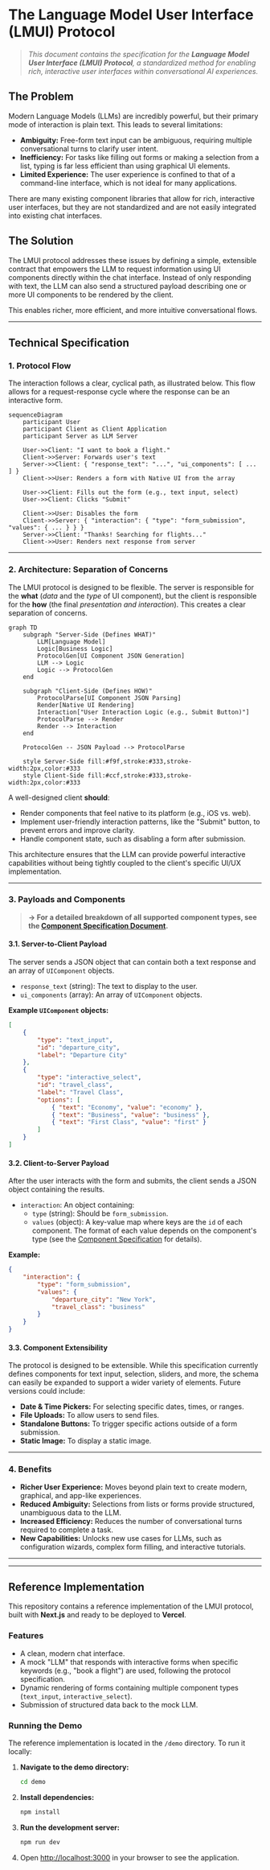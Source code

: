 # The Language Model User Interface (LMUI) Protocol

> _This document contains the specification for the **Language Model User Interface (LMUI) Protocol**, a standardized method for enabling rich, interactive user interfaces within conversational AI experiences._

## The Problem

Modern Language Models (LLMs) are incredibly powerful, but their primary mode of interaction is plain text. This leads to several limitations:

-   **Ambiguity:** Free-form text input can be ambiguous, requiring multiple conversational turns to clarify user intent.
-   **Inefficiency:** For tasks like filling out forms or making a selection from a list, typing is far less efficient than using graphical UI elements.
-   **Limited Experience:** The user experience is confined to that of a command-line interface, which is not ideal for many applications.

There are many existing component libraries that allow for rich, interactive user interfaces, but they are not standardized and are not easily integrated into existing chat interfaces.

## The Solution

The LMUI protocol addresses these issues by defining a simple, extensible contract that empowers the LLM to request information using UI components directly within the chat interface. Instead of only responding with text, the LLM can also send a structured payload describing one or more UI components to be rendered by the client.

This enables richer, more efficient, and more intuitive conversational flows.

---

## Technical Specification

### 1. Protocol Flow

The interaction follows a clear, cyclical path, as illustrated below. This flow allows for a request-response cycle where the response can be an interactive form.

```mermaid
sequenceDiagram
    participant User
    participant Client as Client Application
    participant Server as LLM Server

    User->>Client: "I want to book a flight."
    Client->>Server: Forwards user's text
    Server->>Client: { "response_text": "...", "ui_components": [ ... ] }
    Client->>User: Renders a form with Native UI from the array

    User->>Client: Fills out the form (e.g., text input, select)
    User->>Client: Clicks "Submit"

    Client->>User: Disables the form
    Client->>Server: { "interaction": { "type": "form_submission", "values": { ... } } }
    Server->>Client: "Thanks! Searching for flights..."
    Client->>User: Renders next response from server
```

---

### 2. Architecture: Separation of Concerns

The LMUI protocol is designed to be flexible. The server is responsible for the **what** (_data_ and the _type_ of UI component), but the client is responsible for the **how** (the final _presentation and interaction_). This creates a clear separation of concerns.

```mermaid
graph TD
    subgraph "Server-Side (Defines WHAT)"
        LLM[Language Model]
        Logic[Business Logic]
        ProtocolGen[UI Component JSON Generation]
        LLM --> Logic
        Logic --> ProtocolGen
    end

    subgraph "Client-Side (Defines HOW)"
        ProtocolParse[UI Component JSON Parsing]
        Render[Native UI Rendering]
        Interaction["User Interaction Logic (e.g., Submit Button)"]
        ProtocolParse --> Render
        Render --> Interaction
    end

    ProtocolGen -- JSON Payload --> ProtocolParse

    style Server-Side fill:#f9f,stroke:#333,stroke-width:2px,color:#333
    style Client-Side fill:#ccf,stroke:#333,stroke-width:2px,color:#333
```

A well-designed client **should**:

-   Render components that feel native to its platform (e.g., iOS vs. web).
-   Implement user-friendly interaction patterns, like the "Submit" button, to prevent errors and improve clarity.
-   Handle component state, such as disabling a form after submission.

This architecture ensures that the LLM can provide powerful interactive capabilities without being tightly coupled to the client's specific UI/UX implementation.

---

### 3. Payloads and Components

> **&#8594; For a detailed breakdown of all supported component types, see the [Component Specification Document](COMPONENTS.md).**

#### 3.1. Server-to-Client Payload

The server sends a JSON object that can contain both a text response and an array of `UIComponent` objects.

-   `response_text` (string): The text to display to the user.
-   `ui_components` (array): An array of `UIComponent` objects.

**Example `UIComponent` objects:**

```json
[
	{
		"type": "text_input",
		"id": "departure_city",
		"label": "Departure City"
	},
	{
		"type": "interactive_select",
		"id": "travel_class",
		"label": "Travel Class",
		"options": [
			{ "text": "Economy", "value": "economy" },
			{ "text": "Business", "value": "business" },
			{ "text": "First Class", "value": "first" }
		]
	}
]
```

#### 3.2. Client-to-Server Payload

After the user interacts with the form and submits, the client sends a JSON object containing the results.

-   `interaction`: An object containing:
    -   `type` (string): Should be `form_submission`.
    -   `values` (object): A key-value map where keys are the `id` of each component. The format of each value depends on the component's type (see the [Component Specification](COMPONENTS.md) for details).

**Example:**

```json
{
	"interaction": {
		"type": "form_submission",
		"values": {
			"departure_city": "New York",
			"travel_class": "business"
		}
	}
}
```

#### 3.3. Component Extensibility

The protocol is designed to be extensible. While this specification currently defines components for text input, selection, sliders, and more, the schema can easily be expanded to support a wider variety of elements. Future versions could include:

-   **Date & Time Pickers:** For selecting specific dates, times, or ranges.
-   **File Uploads:** To allow users to send files.
-   **Standalone Buttons:** To trigger specific actions outside of a form submission.
-   **Static Image:** To display a static image.

---

### 4. Benefits

-   **Richer User Experience:** Moves beyond plain text to create modern, graphical, and app-like experiences.
-   **Reduced Ambiguity:** Selections from lists or forms provide structured, unambiguous data to the LLM.
-   **Increased Efficiency:** Reduces the number of conversational turns required to complete a task.
-   **New Capabilities:** Unlocks new use cases for LLMs, such as configuration wizards, complex form filling, and interactive tutorials.

---

---

## Reference Implementation

This repository contains a reference implementation of the LMUI protocol, built with **Next.js** and ready to be deployed to **Vercel**.

### Features

-   A clean, modern chat interface.
-   A mock "LLM" that responds with interactive forms when specific keywords (e.g., "book a flight") are used, following the protocol specification.
-   Dynamic rendering of forms containing multiple component types (`text_input`, `interactive_select`).
-   Submission of structured data back to the mock LLM.

### Running the Demo

The reference implementation is located in the `/demo` directory. To run it locally:

1.  **Navigate to the demo directory:**

    ```bash
    cd demo
    ```

2.  **Install dependencies:**

    ```bash
    npm install
    ```

3.  **Run the development server:**

    ```bash
    npm run dev
    ```

4.  Open [http://localhost:3000](http://localhost:3000) in your browser to see the application.
